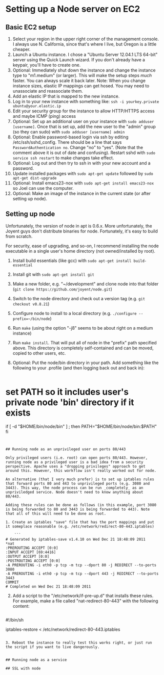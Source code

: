 Setting up a Node server on EC2
===============================

## Basic EC2 setup

1. Select your region in the upper right corner of the management console. I always use N. California, since that's where I live, but Oregon is a little cheaper.
2. Launch a Ubuntu instance. I chose a "Ubuntu Server 12.04.1 LTS 64-bit" server using the Quick Launch wizard. If you don't already have a keypair, you'll have to create one.
3. Optional: Immediately shut down the instance and change the instance type to "m1.medium" (or larger). This will make the setup steps _much_ faster. You can always scale it back later. Note: When you change instance sizes, elastic IP mappings can get hosed. You may need to unassociate and reassociate them.
4. Add an elastic IP that is mapped to the new instance.
5. Log in to your new instance with something like: ```ssh -i yourkey.private ubuntu@your.elastic.ip```
6. Edit your security group for the instance to allow HTTP/HTTPS access and maybe ICMP (ping) access
7. Optional: Set up an additional user on your instance with ```sudo adduser [username]```. Once that is set up, add the new user to the "admin" group (so they can sudo) with ```sudo adduser [username] admin```
8. Optional: Enable password-based login via ssh by editing /etc/ssh/sshd_config. There should be a line that says ```PasswordAuthentication no```. Change "no" to "yes". (Note that the comment above it is out of date and confusing). Restart sshd with ```sudo service ssh restart``` to make changes take effect.
9. Optional: Log out and then try to ssh in with your new account and a password.
10. Update installed packages with ```sudo apt-get update``` followed by ```sudo apt-get dist-upgrade```
11. Optional: Install emacs23-nox with ```sudo apt-get install emacs23-nox``` so Joel can use the computer. 
12. Optional: Make an image of the instance in the current state (or after setting up node).

## Setting up node

Unfortunately, the version of node in apt is 0.6.x. More unfortunately, the Joyent guys don't distribute binaries for node. Fortunately, it's easy to build from scratch.

For security, ease of upgrading, and so-on, I recommend installing the node executable in a single user's home directory (not owned/installed by root). 

1. Install build essentials (like gcc) with ```sudo apt-get install build-essential```
2. Install git with ```sudo apt-get install git```
3. Make a new folder, e.g. "~/development" and clone node into that folder (```git clone https://github.com/joyent/node.git```)
4. Switch to the node directory and check out a version tag (e.g. ```git checkout v0.8.21```)
5. Configure node to install to a local directory (e.g. ```./configure --prefix=~/bin/node```)
6. Run ```make``` (using the option "-j8" seems to be about right on a medium instance)
7. Run ```make install```. That will put all of node in the "prefix" path specified above. This directory is completely self-contained and can be moved, copied to other users, etc.
8. Optional: Put the node/bin directory in your path. Add something like the following to your .profile (and then logging back out and back in):

    ```bash
# set PATH so it includes user's private node 'bin' directory if it exists
if [ -d "$HOME/bin/node/bin" ] ; then
    PATH="$HOME/bin/node/bin:$PATH"
fi
```


## Running node as an unprivileged user on ports 80/443

Only privileged users (i.e. root) can open ports 80/443. However, running node as a privileged user is a bad idea from a security perspective. Apache uses a "dropping privileges" approach to get around this. However, this workflow isn't really worked out for node.

An alternative (that I very much prefer) is to set up iptables rules that forward ports 80 and 443 to unprivileged ports (e.g. 3080 and 3443). This way, the node process can be run _completely_ as an unpriviledged service. Node doesn't need to know anything about 80/443.

Adding these rules can be done as follows (in this example, port 3080 is being forwarded to 80 and 3443 is being forwarded to 443). Note that all of this will need to be done as root.

1. Create an iptables "save" file that has the port mappings and put it someplace reasonable (e.g. /etc/network/redirect-80-443.iptables)

    ```
# Generated by iptables-save v1.4.10 on Wed Dec 21 18:48:09 2011
*nat
:PREROUTING ACCEPT [0:0]
:INPUT ACCEPT [69:4416]
:OUTPUT ACCEPT [0:0]
:POSTROUTING ACCEPT [0:0]
-A PREROUTING -i eth0 -p tcp -m tcp --dport 80 -j REDIRECT --to-ports 3080
-A PREROUTING -i eth0 -p tcp -m tcp --dport 443 -j REDIRECT --to-ports 3443
COMMIT
# Completed on Wed Dec 21 18:48:09 2011
```

2. Add a script to the "/etc/network/if-pre-up.d" that installs these rules. For example, make a file called "nat-redirect-80-443" with the following content:

    ```bash
#!/bin/sh

iptables-restore < /etc/network/redirect-80-443.iptables
```

3. Reboot the instance to really test this works right, or just run the script if you want to live dangerously.


## Running node as a service

## SSL with node